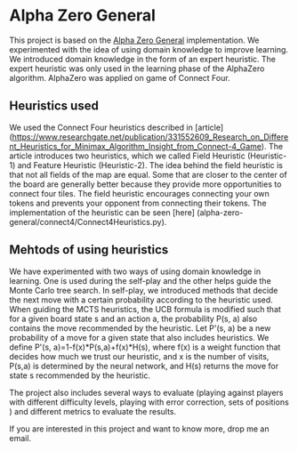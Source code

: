 # Alpha Zero General

This project is based on the [Alpha Zero General](https://github.com/suragnair/alpha-zero-general) implementation. We experimented with the idea of using domain knowledge to improve learning. We introduced domain knowledge in the form of an expert heuristic. The expert heuristic was only used in the learning phase of the AlphaZero algorithm. AlphaZero was applied on game of Connect Four.

## Heuristics used

We used the Connect Four heuristics described in [article] (https://www.researchgate.net/publication/331552609_Research_on_Different_Heuristics_for_Minimax_Algorithm_Insight_from_Connect-4_Game). The article introduces two heuristics, which we called Field Heuristic (Heuristic-1) and Feature Heuristic (Heuristic-2). The idea behind the field heuristic is that not all fields of the map are equal. Some that are closer to the center of the board are generally better because they provide more opportunities to connect four tiles. The field heuristic encourages connecting your own tokens and prevents your opponent from connecting their tokens. The implementation of the heuristic can be seen [here] (alpha-zero-general/connect4/Connect4Heuristics.py).

## Mehtods of using heuristics
We have experimented with two ways of using domain knowledge in learning. One is used during the self-play and the other helps guide the Monte Carlo tree search.
In self-play, we introduced methods that decide the next move with a certain probability according to the heuristic used. When guiding the MCTS heuristics, the UCB formula is modified such that for a given board state s and an action a, the probability P(s, a) also contains the move recommended by the heuristic. Let P'(s, a) be a new probability of a move for a given state that also includes heuristics. We define P'(s, a)=1-f(x)*P(s,a)+f(x)*H(s), where f(x) is a weight function that decides how much we trust our heuristic, and x is the number of visits, P(s,a) is determined by the neural network, and H(s) returns the move for state s recommended by the heuristic.

The project also includes several ways to evaluate (playing against players with different difficulty levels, playing with error correction, sets of positions ) and different metrics to evaluate the results. 

If you are interested in this project and want to know more, drop me an email.




